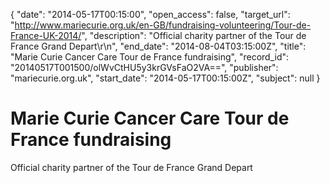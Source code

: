 {
  "date": "2014-05-17T00:15:00", 
  "open_access": false, 
  "target_url": "http://www.mariecurie.org.uk/en-GB/fundraising-volunteering/Tour-de-France-UK-2014/", 
  "description": "Official charity partner of the Tour de France Grand Depart\r\n", 
  "end_date": "2014-08-04T03:15:00Z", 
  "title": "Marie Curie Cancer Care Tour de France fundraising", 
  "record_id": "20140517T001500/olWvCtHU5y3krGVsFaO2VA==", 
  "publisher": "mariecurie.org.uk", 
  "start_date": "2014-05-17T00:15:00Z", 
  "subject": null
}

# Marie Curie Cancer Care Tour de France fundraising

Official charity partner of the Tour de France Grand Depart

